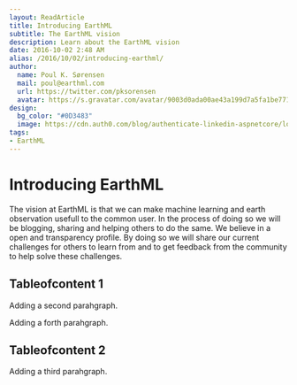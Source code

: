 ```yaml
---
layout: ReadArticle
title: Introducing EarthML
subtitle: The EarthML vision
description: Learn about the EarthML vision
date: 2016-10-02 2:48 AM
alias: /2016/10/02/introducing-earthml/
author:
  name: Poul K. Sørensen
  mail: poul@earthml.com
  url: https://twitter.com/pksorensen
  avatar: https://s.gravatar.com/avatar/9003d0ada00ae43a199d7a5fa1be7714?s=80
design:
  bg_color: "#0D3483"
  image: https://cdn.auth0.com/blog/authenticate-linkedin-aspnetcore/logo.png
tags:
- EarthML
---
```


# Introducing EarthML

The vision at EarthML is that we can make machine learning and earth observation usefull to the common user. 
In the process of doing so we will be blogging, sharing and helping others to do the same. We believe in a open and transparency profile. 
By doing so we will share our current challenges for others to learn from and to get feedback from the community to help solve these challenges.


## Tableofcontent 1
Adding a second parahgraph.


Adding a forth parahgraph. 

## Tableofcontent 2
Adding a third parahgraph. 
